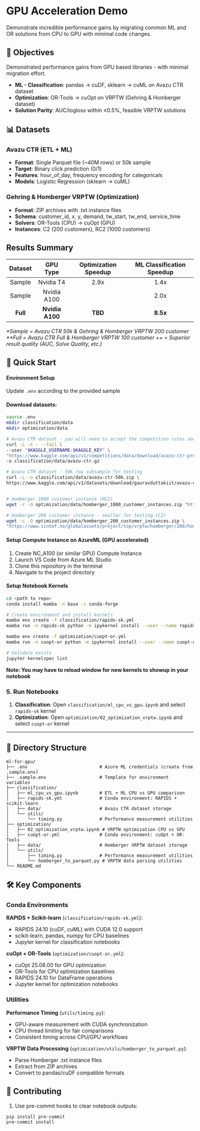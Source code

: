# GPU Acceleration Demo

Demonstrate incredible performance gains by migrating common ML and OR solutions from CPU to GPU with minimal code changes.

## 🎯 Objectives

Demonstrated performance gains from GPU based libraries - with minimal migration effort.

- **ML - Classification**: pandas → cuDF, sklearn → cuML on Avazu CTR dataset
- **Optimization**: OR-Tools → cuOpt on VRPTW (Gehring & Homberger dataset)
- **Solution Parity**: AUC/logloss within ±0.5%, feasible VRPTW solutions

## 📊 Datasets

### Avazu CTR (ETL + ML)
- **Format**: Single Parquet file (~40M rows) or 50k sample
- **Target**: Binary click prediction (0/1)
- **Features**: hour_of_day, frequency encoding for categoricals
- **Models**: Logistic Regression (sklearn → cuML)

### Gehring & Homberger VRPTW (Optimization)
- **Format**: ZIP archives with .txt instance files
- **Schema**: customer_id, x, y, demand, tw_start, tw_end, service_time
- **Solvers**: OR-Tools (CPU) → cuOpt (GPU)
- **Instances**: C2 (200 customers), RC2 (1000 customers)

## Results Summary

| Dataset | GPU Type | Optimization Speedup | ML Classification Speedup|
:--------:|:--------:|:--------:|:--------:|
Sample  | Nvidia T4 | 2.9x | 1.4x
Sample | Nvidia A100 | | 2.0x 
**Full** | **Nvidia A100** |**TBD** | **8.5x**

_*Sample = Avazu CTR 50k & Gehring & Homberger VRPTW 200 customer_  
_**Full = Avazu CTR Full & Homberger VRPTW 100 customer_
_++ = Superior result quality (AUC, Solve Quality, etc.)_

## 🚀 Quick Start

#### Environment Setup

Update `.env` according to the provided sample

#### Download datasets:

```bash
source .env
mkdir classification/data
mkdir optimization/data

# Avazu CTR dataset - you will need to accept the competition rules and create a kaggle accoutn to access to full ~40M row dataset
curl -L -C - --fail \
--user "$KAGGLE_USERNAME:$KAGGLE_KEY" \
"https://www.kaggle.com/api/v1/competitions/data/download/avazu-ctr-prediction/train.gz" \
-o classification/data/avazu-ctr.gz

# Avazu CTR dataset - 50k row subsample for testing
curl -L -o classification/data/avazu-ctr-50k.zip \
https://www.kaggle.com/api/v1/datasets/download/gauravduttakiit/avazu-ctr-prediction-with-random-50k-rows


# Homberger 1000 customer instance (RC2)
wget -c -O optimization/data/homberger_1000_customer_instances.zip "https://www.sintef.no/globalassets/project/top/vrptw/homberger/1000/homberger_1000_customer_instances.zip"

# Homberger 200 customer instance - smaller for testing (C2)
wget -c -O optimization/data/homberger_200_customer_instances.zip \
"https://www.sintef.no/globalassets/project/top/vrptw/homberger/200/homberger_200_customer_instances.zip"  
```

#### Setup Compute Instance on AzureML (GPU accelerated)

1. Create NC_A100 (or similar GPU) Compute Instance
2. Launch VS Code from Azure ML Studio
3. Clone this repository in the terminal
4. Navigate to the project directory

#### Setup Notebook Kernels

```bash
cd <path to repo>
conda install mamba -n base -c conda-forge

# Create environment and install kernels
mamba env create -f classification/rapids-sk.yml
mamba run -n rapids-sk python -m ipykernel install --user --name rapids-sk --display-name "rapids-sk"

mamba env create -f optimization/cuopt-or.yml
mamba run -n cuopt-or python -m ipykernel install --user --name cuopt-or --display-name "cuopt-or"

# Validate exists
jupyter kernelspec list
```
__Note: You may have to reload window for new kernels to showup in your notebook__

### 5. Run Notebooks

1. **Classification**: Open `classification/ml_cpu_vs_gpu.ipynb` and select `rapids-sk` kernel
2. **Optimization**: Open `optimization/02_optimization_vrptw.ipynb` and select `cuopt-or` kernel

---

## 📁 Directory Structure

```
ml-for-gpu/
├── .env                           # Azure ML credentials (create from .sample.env)
├── .sample.env                    # Template for environment variables
├── classification/
│   ├── ml_cpu_vs_gpu.ipynb        # ETL + ML CPU vs GPU comparison
│   ├── rapids-sk.yml              # Conda environment: RAPIDS + scikit-learn
│   ├── data/                      # Avazu CTR dataset storage
│   └── utils/
│       └── timing.py              # Performance measurement utilities
├── optimization/
│   ├── 02_optimization_vrptw.ipynb # VRPTW optimization CPU vs GPU
│   ├── cuopt-or.yml               # Conda environment: cuOpt + OR-Tools  
│   ├── data/                      # Homberger VRPTW dataset storage
│   └── utils/
│       ├── timing.py              # Performance measurement utilities
│       └── homberger_to_parquet.py # VRPTW data parsing utilities
└── README.md
```

## 🛠️ Key Components

### Conda Environments

**RAPIDS + Scikit-learn** (`classification/rapids-sk.yml`):
- RAPIDS 24.10 (cuDF, cuML) with CUDA 12.0 support
- scikit-learn, pandas, numpy for CPU baselines
- Jupyter kernel for classification notebooks

**cuOpt + OR-Tools** (`optimization/cuopt-or.yml`):
- cuOpt 25.08.00 for GPU optimization
- OR-Tools for CPU optimization baselines  
- RAPIDS 24.10 for DataFrame operations
- Jupyter kernel for optimization notebooks

### Utilities

**Performance Timing** (`utils/timing.py`):
- GPU-aware measurement with CUDA synchronization
- CPU thread limiting for fair comparisons
- Consistent timing across CPU/GPU workflows

**VRPTW Data Processing** (`optimization/utils/homberger_to_parquet.py`):
- Parse Homberger .txt instance files
- Extract from ZIP archives
- Convert to pandas/cuDF compatible formats

## 🤝 Contributing

1. Use pre-commit hooks to clear notebook outputs:
```bash
pip install pre-commit
pre-commit install
```